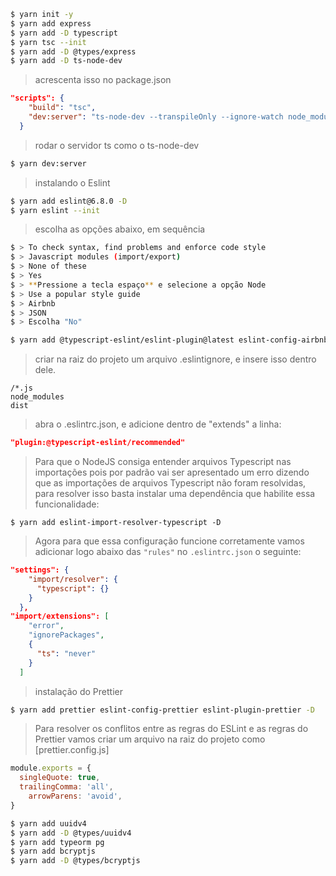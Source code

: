 ```bash
$ yarn init -y
$ yarn add express
$ yarn add -D typescript
$ yarn tsc --init
$ yarn add -D @types/express
$ yarn add -D ts-node-dev
```
> acrescenta isso no package.json
```json
"scripts": {
    "build": "tsc",
    "dev:server": "ts-node-dev --transpileOnly --ignore-watch node_modules src/server.ts",
  }
```
> rodar o servidor ts como o ts-node-dev
```bash
$ yarn dev:server
```
> instalando o Eslint
```bash
$ yarn add eslint@6.8.0 -D
$ yarn eslint --init
```
> escolha as opções abaixo, em sequência
```bash
$ > To check syntax, find problems and enforce code style
$ > Javascript modules (import/export)
$ > None of these
$ > Yes
$ > **Pressione a tecla espaço** e selecione a opção Node
$ > Use a popular style guide
$ > Airbnb
$ > JSON
$ > Escolha "No"
```
```bash
$ yarn add @typescript-eslint/eslint-plugin@latest eslint-config-airbnb-base@latest eslint-plugin-import@^2.21.2 @typescript-eslint/parser@latest -D
```
> criar na raiz do projeto um arquivo .eslintignore, e insere isso dentro dele.
```
/*.js
node_modules
dist
```
> abra o .eslintrc.json, e adicione dentro de "extends" a linha:
```json
"plugin:@typescript-eslint/recommended"
```
> Para que o NodeJS consiga entender arquivos Typescript nas importações pois por padrão vai ser apresentado um erro dizendo que as importações de arquivos Typescript não foram resolvidas, para resolver isso basta instalar uma dependência que habilite essa funcionalidade:
```
$ yarn add eslint-import-resolver-typescript -D
```
> Agora para que essa configuração funcione corretamente vamos adicionar logo abaixo das `"rules"` no `.eslintrc.json` o seguinte:
```json
"settings": {
    "import/resolver": {
      "typescript": {}
    }
  },
"import/extensions": [
    "error",
    "ignorePackages",
    {
      "ts": "never"
    }
  ]
```
> instalação do Prettier
```bash
$ yarn add prettier eslint-config-prettier eslint-plugin-prettier -D
```

> Para resolver os conflitos entre as regras do ESLint e as regras do Prettier vamos criar um arquivo na raiz do projeto como [prettier.config.js]
```js
module.exports = {
  singleQuote: true,
  trailingComma: 'all',
	arrowParens: 'avoid',
}
```
```bash
$ yarn add uuidv4
$ yarn add -D @types/uuidv4
$ yarn add typeorm pg
$ yarn add bcryptjs
$ yarn add -D @types/bcryptjs
```

